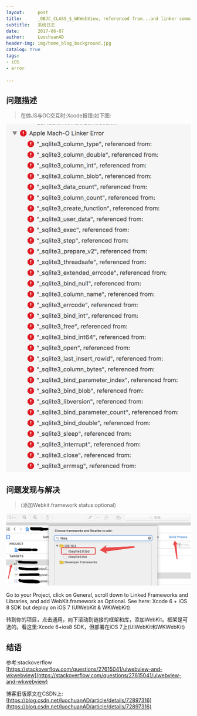 ```yaml
---
layout:     post
title:      _OBJC_CLASS_$_WKWebView, referenced from...and linker command failed with exit code 1 (use -v...
subtitle:   系统日志
date:       2017-06-07
author:     LuochuanAD
header-img: img/home_blog_background.jpg
catalog: true
tags:
- iOS 
- error

---
```


## 问题描述

>在做JS与OC交互时;Xcode报错:如下图:

![](https://github.com/LuochuanAD/BlogSourceImage/blob/master/BlogSourceImage/BlogSourceImages1/7.png)

## 问题发现与解决


>(添加Webkit.framework  status:optional)

![](https://raw.githubusercontent.com/LuochuanAD/BlogSourceImage/master/BlogSourceImage/BlogSourceImages1/8.png)

Go to your Project, click on General, scroll down to Linked Frameworks and Libraries, and add WebKit.framework as Optional. See here: Xcode 6 + iOS 8 SDK but deploy on iOS 7 (UIWebKit & WKWebKit)

转到你的项目，点击通用，向下滚动到链接的框架和库，添加WebKit。框架是可选的。看这里:Xcode 6+ios8 SDK，但部署在iOS 7上(UIWebKit和WKWebKit)



## 结语

参考:stackoverflow [https://stackoverflow.com/questions/27615041/uiwebview-and-wkwebview](https://stackoverflow.com/questions/27615041/uiwebview-and-wkwebview)

博客旧版原文在CSDN上:[https://blog.csdn.net/luochuanAD/article/details/72897316](https://blog.csdn.net/luochuanAD/article/details/72897316) 




